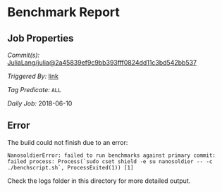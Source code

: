 # Benchmark Report

## Job Properties

*Commit(s):* [JuliaLang/julia@2a45839ef9c9bb393fff0824dd11c3bd542bb537](https://github.com/JuliaLang/julia/commit/2a45839ef9c9bb393fff0824dd11c3bd542bb537)

*Triggered By:* [link](https://github.com/JuliaLang/julia/commit/2a45839ef9c9bb393fff0824dd11c3bd542bb537#commitcomment-29308980)

*Tag Predicate:* `ALL`

*Daily Job:* 2018-06-10

## Error

The build could not finish due to an error:

```
NanosoldierError: failed to run benchmarks against primary commit: failed process: Process(`sudo cset shield -e su nanosoldier -- -c ./benchscript.sh`, ProcessExited(1)) [1]
```

Check the logs folder in this directory for more detailed output.

